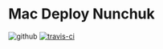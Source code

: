 # Mac Deploy Nunchuk

![github](https://github.com/bakaoh/macdeploynunchuk/workflows/mac/badge.svg) [![travis-ci](https://travis-ci.com/bakaoh/macdeploynunchuk.svg?branch=main)](https://travis-ci.com/bakaoh/macdeploynunchuk)
